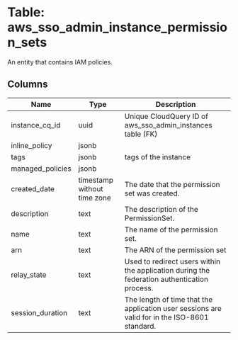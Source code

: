 
# Table: aws_sso_admin_instance_permission_sets
An entity that contains IAM policies.
## Columns
| Name        | Type           | Description  |
| ------------- | ------------- | -----  |
|instance_cq_id|uuid|Unique CloudQuery ID of aws_sso_admin_instances table (FK)|
|inline_policy|jsonb||
|tags|jsonb|tags of the instance|
|managed_policies|jsonb||
|created_date|timestamp without time zone|The date that the permission set was created.|
|description|text|The description of the PermissionSet.|
|name|text|The name of the permission set.|
|arn|text|The ARN of the permission set|
|relay_state|text|Used to redirect users within the application during the federation authentication process.|
|session_duration|text|The length of time that the application user sessions are valid for in the ISO-8601 standard.|
